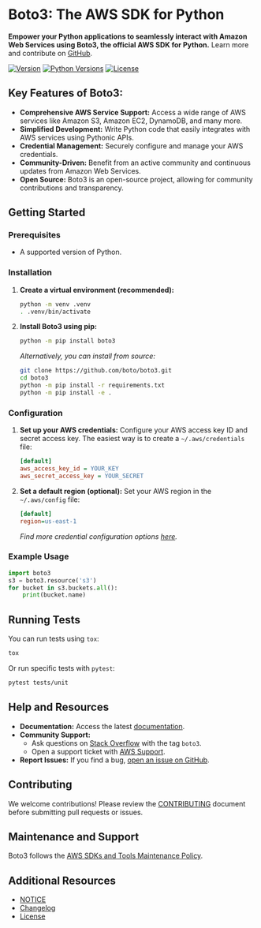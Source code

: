 # Boto3: The AWS SDK for Python

**Empower your Python applications to seamlessly interact with Amazon Web Services using Boto3, the official AWS SDK for Python.**  Learn more and contribute on [GitHub](https://github.com/boto/boto3).

[![Version](http://img.shields.io/pypi/v/boto3.svg?style=flat)](https://pypi.python.org/pypi/boto3/)
[![Python Versions](https://img.shields.io/pypi/pyversions/boto3.svg?style=flat)](https://pypi.python.org/pypi/boto3/)
[![License](http://img.shields.io/pypi/l/boto3.svg?style=flat)](https://github.com/boto/boto3/blob/develop/LICENSE)

## Key Features of Boto3:

*   **Comprehensive AWS Service Support:** Access a wide range of AWS services like Amazon S3, Amazon EC2, DynamoDB, and many more.
*   **Simplified Development:** Write Python code that easily integrates with AWS services using Pythonic APIs.
*   **Credential Management:** Securely configure and manage your AWS credentials.
*   **Community-Driven:** Benefit from an active community and continuous updates from Amazon Web Services.
*   **Open Source:** Boto3 is an open-source project, allowing for community contributions and transparency.

## Getting Started

### Prerequisites

*   A supported version of Python.

### Installation

1.  **Create a virtual environment (recommended):**

    ```bash
    python -m venv .venv
    . .venv/bin/activate
    ```

2.  **Install Boto3 using pip:**

    ```bash
    python -m pip install boto3
    ```

    *Alternatively, you can install from source:*

    ```bash
    git clone https://github.com/boto/boto3.git
    cd boto3
    python -m pip install -r requirements.txt
    python -m pip install -e .
    ```

### Configuration

1.  **Set up your AWS credentials:**  Configure your AWS access key ID and secret access key. The easiest way is to create a `~/.aws/credentials` file:

    ```ini
    [default]
    aws_access_key_id = YOUR_KEY
    aws_secret_access_key = YOUR_SECRET
    ```

2.  **Set a default region (optional):** Set your AWS region in the `~/.aws/config` file:

    ```ini
    [default]
    region=us-east-1
    ```

    *Find more credential configuration options [here](https://boto3.amazonaws.com/v1/documentation/api/latest/guide/credentials.html).*

### Example Usage

```python
import boto3
s3 = boto3.resource('s3')
for bucket in s3.buckets.all():
    print(bucket.name)
```

## Running Tests

You can run tests using `tox`:

```bash
tox
```
Or run specific tests with `pytest`:

```bash
pytest tests/unit
```

## Help and Resources

*   **Documentation:** Access the latest [documentation](https://boto3.amazonaws.com/v1/documentation/api/latest/index.html).
*   **Community Support:**
    *   Ask questions on [Stack Overflow](https://stackoverflow.com/) with the tag `boto3`.
    *   Open a support ticket with [AWS Support](https://console.aws.amazon.com/support/home#/).
*   **Report Issues:**  If you find a bug, [open an issue on GitHub](https://github.com/boto/boto3/issues/new).

## Contributing

We welcome contributions!  Please review the [CONTRIBUTING](https://github.com/boto/boto3/blob/develop/CONTRIBUTING.rst) document before submitting pull requests or issues.

## Maintenance and Support

Boto3 follows the [AWS SDKs and Tools Maintenance Policy](https://docs.aws.amazon.com/sdkref/latest/guide/maint-policy.html).

## Additional Resources

*   [NOTICE](https://github.com/boto/boto3/blob/develop/NOTICE)
*   [Changelog](https://github.com/boto/boto3/blob/develop/CHANGELOG.rst)
*   [License](https://github.com/boto/boto3/blob/develop/LICENSE)
